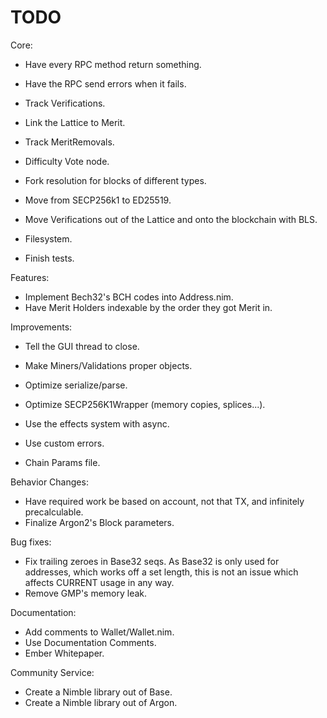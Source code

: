 # TODO

Core:
- Have every RPC method return something.
- Have the RPC send errors when it fails.

- Track Verifications.
- Link the Lattice to Merit.
- Track MeritRemovals.
- Difficulty Vote node.
- Fork resolution for blocks of different types.

- Move from SECP256k1 to ED25519.
- Move Verifications out of the Lattice and onto the blockchain with BLS.

- Filesystem.
- Finish tests.

Features:
- Implement Bech32's BCH codes into Address.nim.
- Have Merit Holders indexable by the order they got Merit in.

Improvements:
- Tell the GUI thread to close.

- Make Miners/Validations proper objects.
- Optimize serialize/parse.
- Optimize SECP256K1Wrapper (memory copies, splices...).

- Use the effects system with async.
- Use custom errors.

- Chain Params file.

Behavior Changes:
- Have required work be based on account, not that TX, and infinitely precalculable.
- Finalize Argon2's Block parameters.

Bug fixes:
- Fix trailing zeroes in Base32 seqs. As Base32 is only used for addresses, which works off a set length, this is not an issue which affects CURRENT usage in any way.
- Remove GMP's memory leak.

Documentation:
- Add comments to Wallet/Wallet.nim.
- Use Documentation Comments.
- Ember Whitepaper.

Community Service:
- Create a Nimble library out of Base.
- Create a Nimble library out of Argon.
